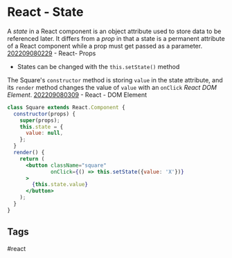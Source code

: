 # React - State 

A *state* in a React component is an object attribute used to store data to be referenced later. It differs from a *prop* in that a state is a permanent attribute of a React component while a prop must get passed as a parameter. [202209080229](../202209080229) - React- Props  

* States can be changed with the `this.setState()` method

The Square's `constructor` method is storing `value` in the state attribute, and its `render` method changes the value of `value` with an `onClick` *React DOM Element*. [202209080309](../202209080309) - React - DOM Element  

```jsx
class Square extends React.Component {
  constructor(props) {    
    super(props);  
    this.state = {      
      value: null,  
    };
  }
  render() {
    return (
      <button className="square"
              onClick={() => this.setState({value: 'X'})}
      >
        {this.state.value}
      </button>
    );
  }
}
```

## Tags
#react
